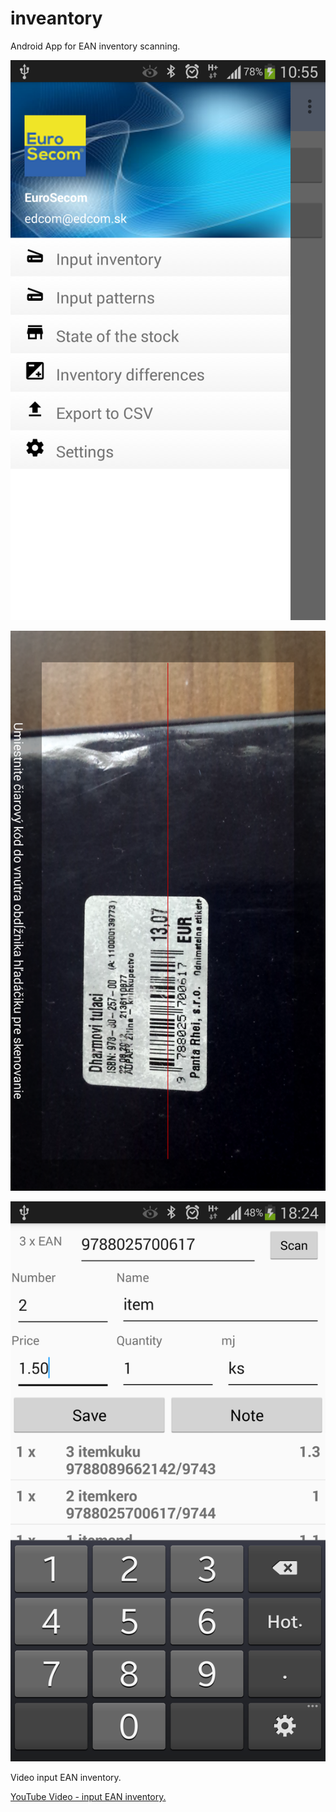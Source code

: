 # inveantory
Android App for EAN inventory scanning.


![Alt text](https://github.com/eurosecom/inveantory/blob/master/graphics/invEAN_1_new.png)

![Alt text](https://github.com/eurosecom/inveantory/blob/master/graphics/invEAN_2.png)

![Alt text](https://github.com/eurosecom/inveantory/blob/master/graphics/invEAN_3.png)


Video input EAN inventory.

[YouTube Video - input EAN inventory.](https://youtu.be/FGv5ddzRNGM)

